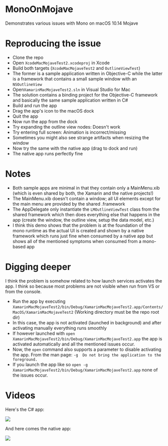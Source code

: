 # MonoOnMojave
Demonstrates various issues with Mono on macOS 10.14 Mojave

# Reproducing the issue
- Clone the repo
- Open `XcodeMacMojaveTest2.xcodeproj` in Xcode
- Build both targets (`XcodeMacMojaveTest2` and `OutlineViewTest`)
- The former is a sample application written in Objective-C while the latter is a framework that contains a small sample window with an `NSOutlineView`
- Open`XamarinMacMojaveTest2.sln` in Visual Studio for Mac
- The solution contains a binding project for the Objective-C framework and basically the same sample application written in C#
- Build and run the app
- Drag the app's icon to the macOS dock
- Quit the app
- Now run the app from the dock
- Try expanding the outline view nodes: Doesn't work
- Try entering full screen: Animation is incorrect/missing
- Sometimes you might also see strange artifacts when resizing the window
- Now try the same with the native app (drag to dock and run)
- The native app runs perfectly fine

# Notes
- Both sample apps are minimal in that they contain only a MainMenu.xib (which is even shared by both, the Xamarin and the native projects!)
- The MainMenu.xib doesn't contain a window; all UI elements except for the main menu are provided by the shared .framework
- The AppDelegate only instantiate the `LMOutlineViewTest` class from the shared framework which then does everything else that happens in the app (create the window, the outline view, setup the data model, etc.)
- I think this demo shows that the problem is at the foundation of the mono runtime as the actual UI is created and shown by a native framework which runs just fine when consumed by a native app but shows all of the mentioned symptoms when consumed from a mono-based app

# Digging deeper
I think the problem is somehow related to how launch services activates the app. I think so because most problems are not visible when run from VS or from the console.

- Run the app by executing `XamarinMacMojaveTest2/bin/Debug/XamarinMacMojaveTest2.app/Contents/MacOS/XamarinMacMojaveTest2` (Working directory must be the repo root dir)
- In this case, the app is not activated (launched in background) and after activating manually everything runs smoothly
- If however launched with `open XamarinMacMojaveTest2/bin/Debug/XamarinMacMojaveTest2.app` the app is activated automatically and all the mentioned issues occur.
- Now, the `open` command also supports a parameter to disable activating the app. From the man page: `-g  Do not bring the application to the foreground.`
- If you launch the app like so `open -g XamarinMacMojaveTest2/bin/Debug/XamarinMacMojaveTest2.app` none of the issues occur.

# Videos

Here's the C# app:

![](Videos/Mono%20Mojave%20Bug%20Xamarin.gif)

And here comes the native app:

![](Videos/Mono%20Mojave%20Bug%20Xcode.gif)
